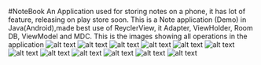 #NoteBook
An Application used for storing notes on a phone, it has lot of feature, releasing on play store soon.
This is a Note application (Demo) in Java(Android),made best use of ReyclerView, it Adapter, ViewHolder, Room DB, ViewModel and MDC.
This is the images showing all operations in the application
![alt text](https://github.com/damade/NewsApp-SNG/blob/master/MainActivity.png)
![alt text](https://github.com/damade/NewsApp-SNG/blob/master/NavBar.png)
![alt text](https://github.com/damade/NewsApp-SNG/blob/master/CreateNewNote.png)
![alt text](https://github.com/damade/NewsApp-SNG/blob/master/EditExistingNote.png)
![alt text](https://github.com/damade/NewsApp-SNG/blob/master/DeleteAction.png)
![alt text](https://github.com/damade/NewsApp-SNG/blob/master/GmailMailIntent.png)
![alt text](https://github.com/damade/NewsApp-SNG/blob/master/HomeMenuBar.png)
![alt text](https://github.com/damade/NewsApp-SNG/blob/master/PersonalSentMessage.png)
![alt text](https://github.com/damade/NewsApp-SNG/blob/master/WhatsAppIntent.png)
![alt text](https://github.com/damade/NewsApp-SNG/blob/master/WhatsAppShareIntent.png)
![alt text](https://github.com/damade/NewsApp-SNG/blob/master/WhatsappSend.png)
![alt text](https://github.com/damade/NewsApp-SNG/blob/master/YahooMailIntent.png)
